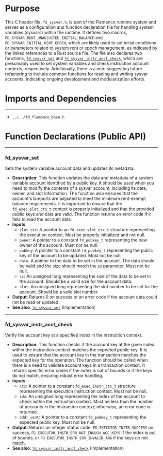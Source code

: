 # Purpose
This C header file, `fd_sysvar.h`, is part of the Flamenco runtime system and serves as a configuration and function declaration file for handling system variables (sysvars) within the runtime. It defines two macros, `FD_SYSVAR_RENT_UNADJUSTED_INITIAL_BALANCE` and `FD_SYSVAR_INITIAL_RENT_EPOCH`, which are likely used to set initial conditions or parameters related to system rent or epoch management, as indicated by the linked references to a Rust source file. The file also declares two functions, [`fd_sysvar_set`](#fd_sysvar_set) and [`fd_sysvar_instr_acct_check`](#fd_sysvar_instr_acct_check), which are presumably used to set system variables and check instruction account contexts, respectively. Additionally, there is a note suggesting future refactoring to include common functions for reading and writing sysvar accounts, indicating ongoing development and modularization efforts.
# Imports and Dependencies

---
- `../../fd_flamenco_base.h`


# Function Declarations (Public API)

---
### fd\_sysvar\_set<!-- {{#callable_declaration:fd_sysvar_set}} -->
Sets the system variable account data and updates its metadata.
- **Description**: This function updates the data and metadata of a system variable account identified by a public key. It should be used when you need to modify the contents of a sysvar account, including its data, owner, and slot information. The function also ensures that the account's lamports are adjusted to meet the minimum rent-exempt balance requirements. It is important to ensure that the `fd_exec_slot_ctx_t` context is properly initialized and that the provided public keys and data are valid. The function returns an error code if it fails to read the account data.
- **Inputs**:
    - `slot_ctx`: A pointer to an `fd_exec_slot_ctx_t` structure representing the execution context. Must be properly initialized and not null.
    - `owner`: A pointer to a constant `fd_pubkey_t` representing the new owner of the account. Must not be null.
    - `pubkey`: A pointer to a constant `fd_pubkey_t` representing the public key of the account to be updated. Must not be null.
    - `data`: A pointer to the data to be set in the account. The data should be valid and the size should match the `sz` parameter. Must not be null.
    - `sz`: An unsigned long representing the size of the data to be set in the account. Should be a valid size for the account data.
    - `slot`: An unsigned long representing the slot number to be set for the account. Should be a valid slot number.
- **Output**: Returns 0 on success or an error code if the account data could not be read or updated.
- **See also**: [`fd_sysvar_set`](fd_sysvar.c.driver.md#fd_sysvar_set)  (Implementation)


---
### fd\_sysvar\_instr\_acct\_check<!-- {{#callable_declaration:fd_sysvar_instr_acct_check}} -->
Verify the account key at a specified index in the instruction context.
- **Description**: This function checks if the account key at the given index within the instruction context matches the expected public key. It is used to ensure that the account key in the transaction matches the expected key for the operation. The function should be called when there is a need to validate account keys in a transaction context. It returns specific error codes if the index is out of bounds or if the keys do not match, ensuring robust error handling.
- **Inputs**:
    - `ctx`: A pointer to a constant `fd_exec_instr_ctx_t` structure representing the execution instruction context. Must not be null.
    - `idx`: An unsigned long representing the index of the account to check within the instruction context. Must be less than the number of accounts in the instruction context; otherwise, an error code is returned.
    - `addr_want`: A pointer to a constant `fd_pubkey_t` representing the expected public key. Must not be null.
- **Output**: Returns an integer status code: `FD_EXECUTOR_INSTR_SUCCESS` on success, `FD_EXECUTOR_INSTR_ERR_NOT_ENOUGH_ACC_KEYS` if the index is out of bounds, or `FD_EXECUTOR_INSTR_ERR_INVALID_ARG` if the keys do not match.
- **See also**: [`fd_sysvar_instr_acct_check`](fd_sysvar.c.driver.md#fd_sysvar_instr_acct_check)  (Implementation)


